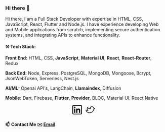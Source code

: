 ### Hi there 👋
Hi there, I am a Full Stack Developer with expertise in HTML, CSS, JavaScript, React, Flutter and Node.js. I have experience developing Web and Mobile applications from scratch, implementing secure authentication systems, and integrating APIs to enhance functionality.  

#### ⚒ Tech Stack:

**Front End:**  HTML, CSS, **JavaScript**, **Material UI**, **React**, **React-Router**, Redux

**Back End:** Node, Express, PostgreSQL, MongoDB, Mongoose, Bcrypt, JsonWebToken, Serverless, Nest.js

**AI/ML:** Openai API's, LangChain, **Llamaindex**, Diffusion

**Mobile:**  Dart, Firebase, **Flutter**, **Provider**, BLOC, Material UI. React Native

<p align='center'>
<a href="https://www.linkedin.com/in/muzammil-dafedar-61893418b/"><img height="30" src="https://github.com/muzammildafedar/muzammildafedar/blob/master/linkedin.png?raw=true"></a>&nbsp;&nbsp;
<a href="https://twitter.com/gullyprogrammer"><img height="30" src="https://github.com/muzammildafedar/muzammildafedar/blob/master/twitter.png?raw=true"></a>&nbsp;&nbsp;

</p>


#### 📫 Contact Me ✉️ [Email](mailto:muzammildafedaar@gmail.com) 

